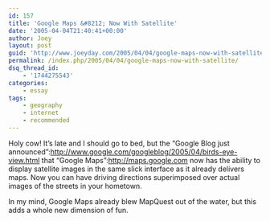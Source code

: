 ```yaml
---
id: 157
title: 'Google Maps &#8212; Now With Satellite'
date: '2005-04-04T21:40:41+00:00'
author: Joey
layout: post
guid: 'http://www.joeyday.com/2005/04/04/google-maps-now-with-satellite'
permalink: /index.php/2005/04/04/google-maps-now-with-satellite/
dsq_thread_id:
    - '1744275543'
categories:
    - essay
tags:
    - geography
    - internet
    - recommended
---
```


Holy cow! It’s late and I should go to bed, but the “Google Blog just announced”:http://www.google.com/googleblog/2005/04/birds-eye-view.html that “Google Maps”:http://maps.google.com now has the ability to display satellite images in the same slick interface as it already delivers maps. Now you can have driving directions superimposed over actual images of the streets in your hometown.

In my mind, Google Maps already blew MapQuest out of the water, but this adds a whole new dimension of fun.